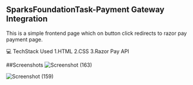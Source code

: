 ## SparksFoundationTask-Payment Gateway Integration

This is a simple frontend page which on button click redirects to razor pay payment page.

💻 TechStack Used
1.HTML
2.CSS
3.Razor Pay API

##Screenshots
![Screenshot (163)](https://github.com/SammithaS/SparksFoundationTask/assets/121117205/89e4576c-71de-46cf-812d-547489b02221)

![Screenshot (159)](https://github.com/SammithaS/SparksFoundationTask/assets/121117205/a69fb71d-99ce-45a4-9455-2dc59ea4aed0)



